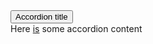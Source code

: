 <section class="au-accordion">
  <button href="#accordion-default" class="au-accordion__title js-au-accordion" aria-controls="accordion-default" aria-expanded="true" aria-selected="true" onclick="return AU.accordion.Toggle( this )">Accordion title</button>

  <div class="au-accordion__body" id="accordion-default">
    <div class="au-accordion__body-wrapper">
      Here <a href="#url">is</a> some accordion content
    </div>
  </div>
</section>
